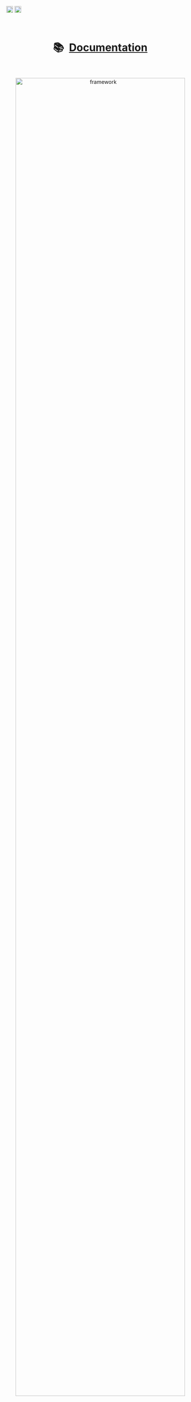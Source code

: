 <!-- 
	This page is formatted for GitHub's markdown renderer 
	Not that GitHub does not allow for inline style or <script> tags.

	Removing banner for now
	![AIQC (wide)](https://raw.githubusercontent.com/aiqc/aiqc/main/docs/images/aiqc_logo_banner_controlroom.png)
-->

<a href="https://badge.fury.io/py/aiqc"><img src="https://badge.fury.io/py/aiqc.svg" alt="PyPI version" height="18"></a>
<a href="https://aiqc.readthedocs.io"> <img src="https://readthedocs.org/projects/aiqc/badge/?version=latest" alt="docs status" height="18"></a>

</br>
<h1 align='center'>📚&nbsp;&nbsp;<a href="https://aiqc.readthedocs.io/">Documentation</a></h1>
</br></br>

<center>
	<a href="https://aiqc.readthedocs.io/">
		<img src="https://raw.githubusercontent.com/aiqc/aiqc/main/docs/images/framework_mar30.png" width="95%" alt="framework"/>
	</a>
</center>
</br></br></br>

<center>
	<a href="https://aiqc.readthedocs.io/">
		<img src="https://raw.githubusercontent.com/aiqc/AIQC/main/docs/images/experiment_tracker.gif" width="95%" alt="experiment_tracker"/>
	</a>
</center>
</br></br></br>

<center>
	<a href="https://aiqc.readthedocs.io/">
		<img src="https://raw.githubusercontent.com/aiqc/AIQC/main/docs/images/compare_models.gif" width="95%" alt="compare_models"/>
	</a>
</center>
</br></br>


# Install

```python
pip install --upgrade pip
pip install --upgrade wheel
pip install --upgrade aiqc


# Create & connect to SQLite db
import aiqc
aiqc.setup()


# Declare preprocessing steps
aiqc.Pipeline.Tabular.make()


# Launch app to monitor training
from aiqc.lab import Tracker
Tracker().start()


# Declare & run models
aiqc.Experiment.make().run_jobs()
```

> Official Installation Documentation:
>
> https://aiqc.readthedocs.io/en/latest/notebooks/installation.html
